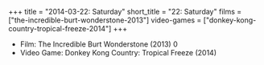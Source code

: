 +++
title = "2014-03-22: Saturday"
short_title = "22: Saturday"
films = ["the-incredible-burt-wonderstone-2013"]
video-games = ["donkey-kong-country-tropical-freeze-2014"]
+++


* Film: The Incredible Burt Wonderstone (2013) 0
* Video Game: Donkey Kong Country: Tropical Freeze (2014)
